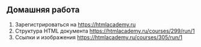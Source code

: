## Домашняя работа  
1. Зарегистрироваться на https://htmlacademy.ru  
2. Структура HTML документа https://htmlacademy.ru/courses/299/run/1  
3. Ссылки и изображения https://htmlacademy.ru/courses/305/run/1

